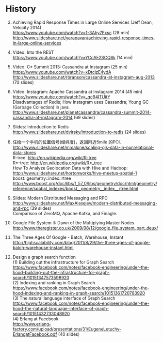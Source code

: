 # History

3. Achieving Rapid Response Times in Large Online Services (Jeff Dean, Velocity 2014)
<br>https://www.youtube.com/watch?v=1-3Ahy7Fxsc (28 min)
<br>http://www.slideshare.net/yarapavan/achieving-rapid-response-times-in-large-online-services

1. Video: Into the REST
<br>https://www.youtube.com/watch?v=YCcAE2SCQ6k (14 min)

1. Video: C* Summit 2013: Cassandra at Instagram (25 min)
<br>https://www.youtube.com/watch?v=xDtclzE4ydA
<br>http://www.slideshare.net/rbranson/cassandra-at-instagram-aug-2013 (70 slides)

2. Video: Instagram: Apache Cassandra at Instagram 2014 (45 min)
<br>https://www.youtube.com/watch?v=_gc94ITUitY
<br>Disadvantages of Redis; How Instagram uses Cassandra; Young GC (Garbage Collection) in java.
<br>http://www.slideshare.net/planetcassandra/cassandra-summit-2014-cassandra-at-instagram-2014 (69 slides)

1. Slides: Introduction to Redis
<br>http://www.slideshare.net/dvirsky/introduction-to-redis (24 slides)

1. 任给一个手机的位置信号(经纬度)，返回附近5mile 的POI.
<br>http://www.slideshare.net/mmalone/scaling-gis-data-in-nonrelational-data-stores 
<br>R-tree: http://en.wikipedia.org/wiki/R-tree
<br>R\*-tree: http://en.wikipedia.org/wiki/R*_tree
<br>How To Analyze Geolocation Data with Hive and Hadoop:
<br>http://www.slideshare.net/hortonworks/hive-meetup-spatial-1
<br>boost::geometry::index::rtree
<br>http://www.boost.org/doc/libs/1_57_0/libs/geometry/doc/html/geometry/reference/spatial_indexes/boost__geometry__index__rtree.html

1. Slides: Modern Distributed Messaging and RPC
<br>http://www.slideshare.net/MaxAlexejev/modern-distributed-messaging-and-rpc (39 slides)
<br>Comparison of ZeroMQ, Apache Kafka, and Finagle.

1. Google File System II: Dawn of the Multiplying Master Nodes
<br>http://www.theregister.co.uk/2009/08/12/google_file_system_part_deux/

1. The Three Ages Of Google - Batch, Warehouse, Instant
<br>http://highscalability.com/blog/2011/8/29/the-three-ages-of-google-batch-warehouse-instant.html

7. Design a graph search function
<br>(1) Building out the infrastructure for Graph Search
<br>https://www.facebook.com/notes/facebook-engineering/under-the-hood-building-out-the-infrastructure-for-graph-search/10151347573598920
<br>(2) Indexing and ranking in Graph Search
<br>https://www.facebook.com/notes/facebook-engineering/under-the-hood-indexing-and-ranking-in-graph-search/10151361720763920
<br>(3) The natural language interface of Graph Search
<br>https://www.facebook.com/notes/facebook-engineering/under-the-hood-the-natural-language-interface-of-graph-search/10151432733048920
<br>(4) Erlang at Facebook
<br>http://www.erlang-factory.com/upload/presentations/31/EugeneLetuchy-ErlangatFacebook.pdf (40 slides)
